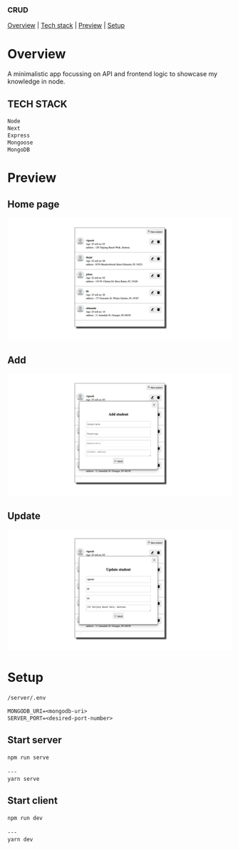 ### CRUD

<div>
<a href="#overview">Overview</a> | <a href="#tech_stack">Tech stack</a> |  <a href="#preview">Preview</a> |  <a href="#setup">Setup</a>
</div>

# Overview

<div id="overview"></div>

A minimalistic app focussing on API and frontend logic to showcase my knowledge in node.

## TECH STACK

<div id="tech_stack"></div>
  
```
Node 
Next
Express
Mongoose
MongoDB
```

# Preview

<div id="preview"></div>

## Home page

<img src="preview/main.png"/>

## Add

<img src="preview/add.png"/>

## Update

<img src="preview/update.png"/>


# Setup

`/server/.env`

```
MONGODB_URI=<mongodb-uri>
SERVER_PORT=<desired-port-number>
```

## Start server

```
npm run serve

---
yarn serve

```

## Start client

```
npm run dev

---
yarn dev

```
